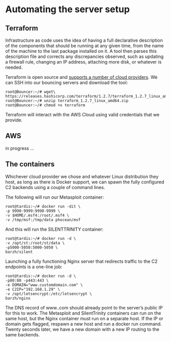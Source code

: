 # Automating the server setup

## Terraform

Infrastructure as code uses the idea of having a full declarative description of the components 
that should be running at any given time, from the name of the machine to the last package 
installed on it. A tool then parses this description file and corrects any discrepancies observed, 
such as updating a firewall rule, changing an IP address, attaching more disk, or whatever is needed.

Terraform is open source and [supports a number of cloud providers](https://registry.terraform.io). We can SSH into
our bouncing servers and download the tool:

```text
root@Bouncer:~/# wget\
https://releases.hashicorp.com/terraform/1.2.7/terraform_1.2.7_linux_amd64.zip
root@Bouncer:~/# unzip terraform_1.2.7_linux_amd64.zip
root@Bouncer:~/# chmod +x terraform
```

Terraform will interact with the AWS Cloud using valid credentials that we provide.

## AWS

in progress ...

## The containers

Whichever cloud provider we chose and whatever Linux distribution they host, as long as there is Docker support, we 
can spawn the fully configured C2 backends using a couple of command lines. 

The following will run our Metasploit container:

```text
root@tardis:~/# docker run -dit \
-p 9990-9999:9990-9999 \
-v $HOME/.msf4:/root/.msf4 \
-v /tmp/msf:/tmp/data phocean/msf
```

And this will run the SILENTTRINITY container:

```text
root@tardis:~/# docker run -d \
-v /opt/st:/root/st/data \
-p5000-5050:5000-5050 \
barzh/silent
```

Launching a fully functioning Nginx server that redirects traffic to the 
C2 endpoints is a one-line job:

```text
root@tardis:~/# docker run -d \
-p80:80 -p443:443 \
-e DOMAIN="www.customdomain.com" \
-e C2IP="192.168.1.29" \
-v /opt/letsencrypt:/etc/letsencrypt \
barzh/nginx
```

The DNS record of www.<customdomain>.com should already point to the server’s public IP for this to work. 
The Metasploit and SilentTrinity containers can run on the same host, but the Nginx container must run on a separate 
host. If the IP or domain gets flagged, respawn a new host and run a docker run command. Twenty seconds later, we have 
a new domain with a new IP routing to the same backends.